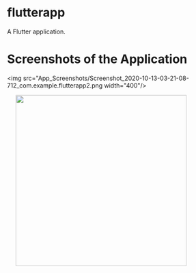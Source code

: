 # flutterapp

A Flutter application.


<h1>Screenshots of the Application</h1>

<img src="App_Screenshots/Screenshot_2020-10-13-03-21-08-712_com.example.flutterapp2.png width="400"/>
   
   <img src="books_junction_images/register_accnt2.png" width="400" hspace="20"/>


